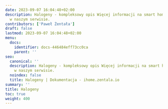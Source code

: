 ```yaml
---
date: 2023-09-07 16:04:48+02:00
description: Halogeny - kompleksowy opis Więcej informacji na smart home znajdziesz
  w naszym serwisie.
contributors: ['Paweł Żentała']
draft: false
lastmod: 2023-09-07 16:04:48+02:00
menu:
  docs:
    identifier: docs-446484eff73cc0ca
    parent: ''
seo:
  canonical: ''
  description: Halogeny - kompleksowy opis Więcej informacji na smart home znajdziesz
    w naszym serwisie.
  noindex: false
  title: Halogeny | Dokumentacja - ihome.zentala.io
summary: ''
title: Halogeny
toc: true
weight: 400
---
```



